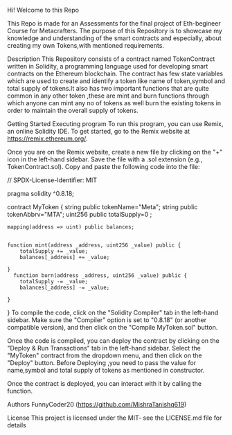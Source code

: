 Hi! Welcome to this Repo

This Repo is made for an Assessments for the final project of Eth-begineer Course for Metacrafters. The purpose of this Repository is to showcase my knowledge and understanding of the smart contracts and especially, about creating my own Tokens,with mentioned requirements.

Description
This Repository consists of a contract named TokenContract written in Solidity, a programming language used for developing smart contracts on the Ethereum blockchain. The contract has few state variables which are used to create and identify a token like name of token,symbol and total supply of tokens.It also has two important functions that are quite common in any other token ,these are mint and burn functions through which anyone can mint any no of tokens as well burn the existing tokens in order to maintain the overall supply of tokens.

Getting Started
Executing program
To run this program, you can use Remix, an online Solidity IDE. To get started, go to the Remix website at https://remix.ethereum.org/.

Once you are on the Remix website, create a new file by clicking on the "+" icon in the left-hand sidebar. Save the file with a .sol extension (e.g., TokenContract.sol). Copy and paste the following code into the file:

// SPDX-License-Identifier: MIT

pragma solidity ^0.8.18;

contract MyToken {
    string public tokenName="Meta"; 
    string public tokenAbbrv="MTA"; 
    uint256 public totalSupply=0 ; 
    
    mapping(address => uint) public balances; 

   
    function mint(address _address, uint256 _value) public {
        totalSupply += _value;
        balances[_address] += _value;
        
    }
      function burn(address _address, uint256 _value) public {
        totalSupply -= _value;
        balances[_address] -= _value;
        
    }


   
}
To compile the code, click on the "Solidity Compiler" tab in the left-hand sidebar. Make sure the "Compiler" option is set to "0.8.18" (or another compatible version), and then click on the "Compile MyToken.sol" button.

Once the code is compiled, you can deploy the contract by clicking on the "Deploy & Run Transactions" tab in the left-hand sidebar. Select the "MyToken" contract from the dropdown menu, and then click on the "Deploy" button. Before Deploying ,you need to pass the value for name,symbol and total supply of tokens as mentioned in constructor.

Once the contract is deployed, you can interact with it by calling the function.

Authors
FunnyCoder20 (https://github.com/MishraTanishq619)

License
This project is licensed under the MIT- see the LICENSE.md file for details

